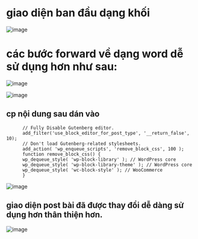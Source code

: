 # giao diện ban đầu dạng khối 

![image](https://user-images.githubusercontent.com/95491130/188357754-3e514739-6038-4b07-9b40-1181f19bfcfd.png)

# các bước forward về dạng word dễ sử dụng hơn như sau:

![image](https://user-images.githubusercontent.com/95491130/188357812-f520b4bd-74ac-4784-887f-2ff320ff0301.png)

![image](https://user-images.githubusercontent.com/95491130/188357843-4978d0ef-702a-4def-b84c-0e7f0b2ee816.png)

## cp nội dung sau dán vào 

          // Fully Disable Gutenberg editor. 
          add_filter('use_block_editor_for_post_type', '__return_false', 10); 
          // Don't load Gutenberg-related stylesheets. 
          add_action( 'wp_enqueue_scripts', 'remove_block_css', 100 ); 
          function remove_block_css() { 
          wp_dequeue_style( 'wp-block-library' ); // WordPress core 
          wp_dequeue_style( 'wp-block-library-theme' ); // WordPress core 
          wp_dequeue_style( 'wc-block-style' ); // WooCommerce 
          }

![image](https://user-images.githubusercontent.com/95491130/188357965-255ad950-74cd-4628-94ef-fc9c41297325.png)

## giao diện post bài đã được thay đổi dễ dàng sử dụng hơn thân thiện hơn.

![image](https://user-images.githubusercontent.com/95491130/188358033-f0c02c63-f22a-40ff-ac15-b3be72484a21.png)

